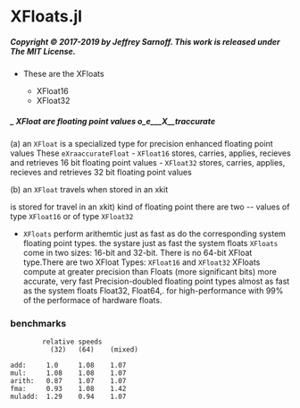# XFloats.jl

##### Copyright © 2017-2019 by Jeffrey Sarnoff. This work is released under The MIT License.

- These are the XFloats

    - XFloat16
    - XFloat32


##### _ XFloat are floating point values o_e___X__traccurate

(a) an `XFloat` is a specialized type for precision enhanced floating point values
    These `eXraaccurateFloat`
    - `XFloat16` stores, carries, applies, recieves and retrieves 16 bit floating point values
    - `XFloat32` stores, carries, applies, recieves and retrieves 32 bit floating point values
    
(b) an `XFloat` travels when stored in an xkit

is stored for travel in an xkit) kind of floating point there are two
-- values of type `XFloat16` or of type `XFloat32`
- `XFloats` perform arithemtic just as fast as do the corresponding system floating point types.
the systare just as fast the system floats 
`XFloats` come in two sizes: 16-bit and 32-bit.  There is no 64-bit XFloat type.There are two XFloat Types: `XFloat16` and `XFloat32`
XFloats compute at greater precision than Floats (more significant bits) more accurate, very fast 
Precision-doubled floating point types almost as fast as the system floats Float32, Float64,.
for high-performance with 99% of the performace of hardware floats.





### benchmarks

```
        relative speeds
          (32)   (64)    (mixed)

add:     1.0     1.08    1.07
mul:     1.08    1.08    1.07
arith:   0.87    1.07    1.07
fma:     0.93    1.08    1.42
muladd:  1.29    0.94    1.07

```
